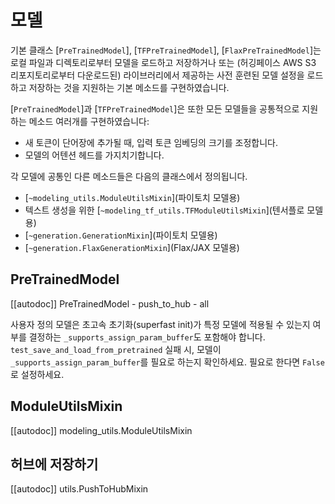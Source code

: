 <!--Copyright 2020 The HuggingFace Team. All rights reserved.

Licensed under the Apache License, Version 2.0 (the "License"); you may not use this file except in compliance with
the License. You may obtain a copy of the License at

http://www.apache.org/licenses/LICENSE-2.0

Unless required by applicable law or agreed to in writing, software distributed under the License is distributed on
an "AS IS" BASIS, WITHOUT WARRANTIES OR CONDITIONS OF ANY KIND, either express or implied. See the License for the
specific language governing permissions and limitations under the License.

⚠️ Note that this file is in Markdown but contain specific syntax for our doc-builder (similar to MDX) that may not be
rendered properly in your Markdown viewer.

-->

# 모델

기본 클래스 [`PreTrainedModel`], [`TFPreTrainedModel`], [`FlaxPreTrainedModel`]는 로컬 파일과 디렉토리로부터 모델을 로드하고 저장하거나 또는 (허깅페이스 AWS S3 리포지토리로부터 다운로드된) 라이브러리에서 제공하는 사전 훈련된 모델 설정을 로드하고 저장하는 것을 지원하는 기본 메소드를 구현하였습니다.   

[`PreTrainedModel`]과 [`TFPreTrainedModel`]은 또한 모든 모델들을 공통적으로 지원하는 메소드 여러개를 구현하였습니다:

- 새 토큰이 단어장에 추가될 때, 입력 토큰 임베딩의 크기를 조정합니다.
- 모델의 어텐션 헤드를 가지치기합니다.

각 모델에 공통인 다른 메소드들은 다음의 클래스에서 정의됩니다. 
- [`~modeling_utils.ModuleUtilsMixin`](파이토치 모델용)
- 텍스트 생성을 위한 [`~modeling_tf_utils.TFModuleUtilsMixin`](텐서플로 모델용)
- [`~generation.GenerationMixin`](파이토치 모델용)
- [`~generation.FlaxGenerationMixin`](Flax/JAX 모델용)

## PreTrainedModel

[[autodoc]] PreTrainedModel
    - push_to_hub
    - all

사용자 정의 모델은 초고속 초기화(superfast init)가 특정 모델에 적용될 수 있는지 여부를 결정하는 `_supports_assign_param_buffer`도 포함해야 합니다.
`test_save_and_load_from_pretrained` 실패 시, 모델이 `_supports_assign_param_buffer`를 필요로 하는지 확인하세요.
필요로 한다면 `False`로 설정하세요. 

## ModuleUtilsMixin

[[autodoc]] modeling_utils.ModuleUtilsMixin

## 허브에 저장하기

[[autodoc]] utils.PushToHubMixin
